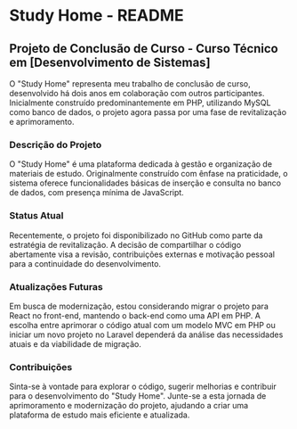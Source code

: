 # Study Home - README

## Projeto de Conclusão de Curso - Curso Técnico em [Desenvolvimento de Sistemas]

O "Study Home" representa meu trabalho de conclusão de curso, desenvolvido há dois anos em colaboração com outros participantes. Inicialmente construído predominantemente em PHP, utilizando MySQL como banco de dados, o projeto agora passa por uma fase de revitalização e aprimoramento.

### Descrição do Projeto

O "Study Home" é uma plataforma dedicada à gestão e organização de materiais de estudo. Originalmente construído com ênfase na praticidade, o sistema oferece funcionalidades básicas de inserção e consulta no banco de dados, com presença mínima de JavaScript.

### Status Atual

Recentemente, o projeto foi disponibilizado no GitHub como parte da estratégia de revitalização. A decisão de compartilhar o código abertamente visa a revisão, contribuições externas e motivação pessoal para a continuidade do desenvolvimento.

### Atualizações Futuras

Em busca de modernização, estou considerando migrar o projeto para React no front-end, mantendo o back-end como uma API em PHP. A escolha entre aprimorar o código atual com um modelo MVC em PHP ou iniciar um novo projeto no Laravel dependerá da análise das necessidades atuais e da viabilidade de migração.

### Contribuições

Sinta-se à vontade para explorar o código, sugerir melhorias e contribuir para o desenvolvimento do "Study Home". Junte-se a esta jornada de aprimoramento e modernização do projeto, ajudando a criar uma plataforma de estudo mais eficiente e atualizada.
